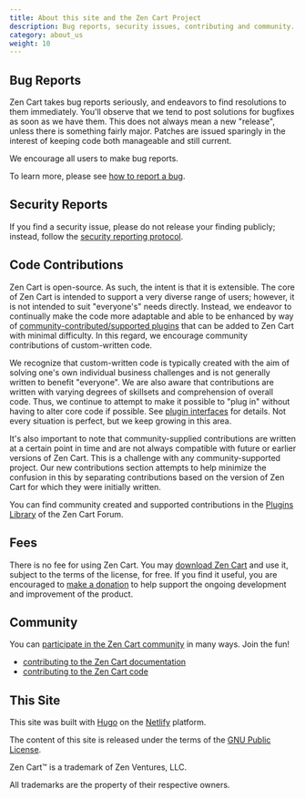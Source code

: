 ```yaml
---
title: About this site and the Zen Cart Project
description: Bug reports, security issues, contributing and community.
category: about_us
weight: 10
---
```


## **Bug Reports**

Zen Cart takes bug reports seriously, and endeavors to find resolutions to them immediately. You'll observe that we tend to post solutions for bugfixes as soon as we have them. This does not always mean a new "release", unless there is something fairly major. Patches are issued sparingly in the interest of keeping code both manageable and still current.  

We encourage all users to make bug reports.  

To learn more, please see [how to report a bug](/user/about_us/bug_reporting/). 

## **Security Reports**

If you find a security issue, please do not release your finding publicly; instead, follow the [security reporting protocol](/user/about_us/security_reports/). 

## **Code Contributions**

Zen Cart is open-source. As such, the intent is that it is extensible. The core of Zen Cart is intended to support a very diverse range of users; however, it is not intended to suit "everyone's" needs directly. Instead, we endeavor to continually make the code more adaptable and able to be enhanced by way of [community-contributed/supported plugins](/user/plugins/) that can be added to Zen Cart with minimal difficulty. In this regard, we encourage community contributions of custom-written code. 

We recognize that custom-written code is typically created with the aim of solving one's own individual business challenges and is not generally written to benefit "everyone". We are also aware that contributions are written with varying degrees of skillsets and comprehension of overall code. Thus, we continue to attempt to make it possible to "plug in" without having to alter core code if possible.
See [plugin interfaces](/user/plugins/about_plugins/#plugin-interfaces) for details. 
 Not every situation is perfect, but we keep growing in this area.  

It's also important to note that community-supplied contributions are written at a certain point in time and are not always compatible with future or earlier versions of Zen Cart. This is a challenge with any community-supported project. Our new contributions section attempts to help minimize the confusion in this by separating contributions based on the version of Zen Cart for which they were initially written.

You can find community created and supported contributions in the [Plugins Library](https://www.zen-cart.com/downloads.php) of the Zen Cart Forum. 

## **Fees**
There is no fee for using Zen Cart. You may [download Zen Cart](https://www.zen-cart.com/latest) and use it, subject to the terms of the license, for free. If you find it useful, you are encouraged to [make a donation](/user/about_us/donate/) to help support the ongoing development and improvement of the product.  

## **Community**
You can [participate in the Zen Cart community](/user/about_us/contributing/) in many ways.  Join the fun! 

- [contributing to the Zen Cart documentation](https://github.com/zencart/documentation/blob/master/CONTRIBUTING.md) 
- [contributing to the Zen Cart code](https://github.com/zencart/zencart/blob/v158/CONTRIBUTING.md)


## **This Site**
This site was built with [Hugo](https://gohugo.io/) on the [Netlify](https://www.netlify.com/) platform. 

The content of this site is released under the terms of the [GNU Public License](https://www.gnu.org/licenses/gpl-3.0.en.html). 

Zen Cart&trade; is a trademark of Zen Ventures, LLC.

All trademarks are the property of their respective owners. 

